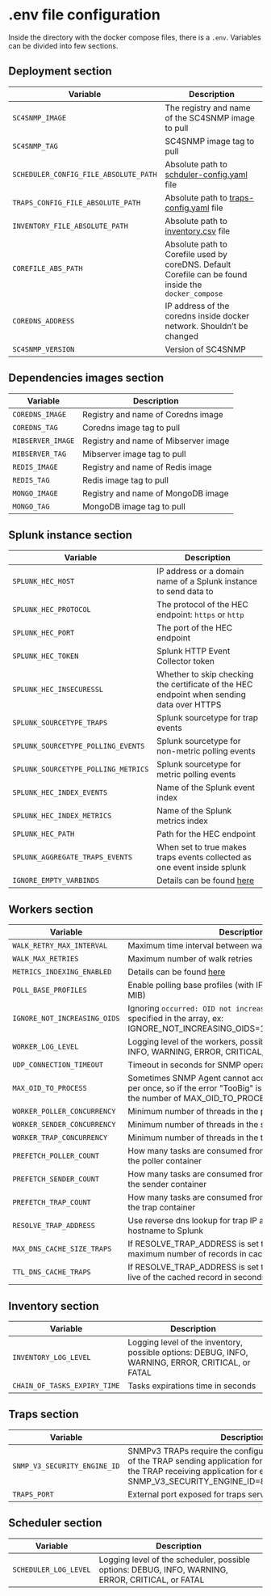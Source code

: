 # .env file configuration

Inside the directory with the docker compose files, there is a `.env`. Variables can be divided into few sections.

## Deployment section

| Variable                              | Description                                                                                          |
|---------------------------------------|------------------------------------------------------------------------------------------------------| 
| `SC4SNMP_IMAGE`                       | The registry and name of the SC4SNMP image to pull                                                   |
| `SC4SNMP_TAG`                         | SC4SNMP image tag to pull                                                                            |
| `SCHEDULER_CONFIG_FILE_ABSOLUTE_PATH` | Absolute path to [schduler-config.yaml](./4-scheduler-configuration.md) file                         |
| `TRAPS_CONFIG_FILE_ABSOLUTE_PATH`     | Absolute path to [traps-config.yaml](./5-traps-configuration.md) file                                |
| `INVENTORY_FILE_ABSOLUTE_PATH`        | Absolute path to [inventory.csv](./3-inventory-configuration.md) file                                |
| `COREFILE_ABS_PATH`                   | Absolute path to Corefile used by coreDNS. Default Corefile can be found inside the `docker_compose` |
| `COREDNS_ADDRESS`                     | IP address of the coredns inside docker network. Shouldn’t be changed                                |
| `SC4SNMP_VERSION`                     | Version of SC4SNMP                                                                                   |

## Dependencies images section

| Variable          | Description                          |
|-------------------|--------------------------------------| 
| `COREDNS_IMAGE`   | Registry and name of Coredns image   |
| `COREDNS_TAG`     | Coredns image tag to pull            |
| `MIBSERVER_IMAGE` | Registry and name of Mibserver image |
| `MIBSERVER_TAG`   | Mibserver image tag to pull          |
| `REDIS_IMAGE`     | Registry and name of Redis image     |
| `REDIS_TAG`       | Redis image tag to pull              |
| `MONGO_IMAGE`     | Registry and name of MongoDB image   |
| `MONGO_TAG`       | MongoDB image tag to pull            |

## Splunk instance section

| Variable                            | Description                                                                               |
|-------------------------------------|-------------------------------------------------------------------------------------------| 
| `SPLUNK_HEC_HOST`                   | IP address or a domain name of a Splunk instance to send data to                          |
| `SPLUNK_HEC_PROTOCOL`               | The protocol of the HEC endpoint: `https` or `http`                                       |
| `SPLUNK_HEC_PORT`                   | The port of the HEC endpoint                                                              |
| `SPLUNK_HEC_TOKEN`                  | Splunk HTTP Event Collector token                                                         |
| `SPLUNK_HEC_INSECURESSL`            | Whether to skip checking the certificate of the HEC endpoint when sending data over HTTPS |
| `SPLUNK_SOURCETYPE_TRAPS`           | Splunk sourcetype for trap events                                                         |
| `SPLUNK_SOURCETYPE_POLLING_EVENTS`  | Splunk sourcetype for non-metric polling events                                           |
| `SPLUNK_SOURCETYPE_POLLING_METRICS` | Splunk sourcetype for metric polling events                                               |
| `SPLUNK_HEC_INDEX_EVENTS`           | Name of the Splunk event index                                                            |
| `SPLUNK_HEC_INDEX_METRICS`          | Name of the Splunk metrics index                                                          |
| `SPLUNK_HEC_PATH`                   | Path for the HEC endpoint                                                                 |
| `SPLUNK_AGGREGATE_TRAPS_EVENTS`     | When set to true makes traps events collected as one event inside splunk                  |
| `IGNORE_EMPTY_VARBINDS`             | Details can be found [here](../bestpractices.md#empty-snmp-response-message-problem)      |

## Workers section

| Variable                     | Description                                                                                                                                          |
|------------------------------|------------------------------------------------------------------------------------------------------------------------------------------------------| 
| `WALK_RETRY_MAX_INTERVAL`    | Maximum time interval between walk attempts                                                                                                          |
| `WALK_MAX_RETRIES`           | Maximum number of walk retries                                                                                                                       |
| `METRICS_INDEXING_ENABLED`   | Details can be found [here](../configuration/poller-configuration.md#append-oid-index-part-to-the-metrics)                                           |
| `POLL_BASE_PROFILES`         | Enable polling base profiles (with IF-MIB and SNMPv2-MIB)                                                                                            |
| `IGNORE_NOT_INCREASING_OIDS` | Ignoring `occurred: OID not increasing` issues for hosts specified in the array, ex: IGNORE_NOT_INCREASING_OIDS=127.0.0.1:164,127.0.0.6              |
| `WORKER_LOG_LEVEL`           | Logging level of the workers, possible options: DEBUG, INFO, WARNING, ERROR, CRITICAL, or FATAL                                                      |
| `UDP_CONNECTION_TIMEOUT`     | Timeout in seconds for SNMP operations                                                                                                               |
| `MAX_OID_TO_PROCESS`         | Sometimes SNMP Agent cannot accept more than X OIDs per once, so if the error "TooBig" is visible in logs, decrease the number of MAX_OID_TO_PROCESS |
| `WORKER_POLLER_CONCURRENCY`  | Minimum number of threads in the poller container                                                                                                    |
| `WORKER_SENDER_CONCURRENCY`  | Minimum number of threads in the sender container                                                                                                    |
| `WORKER_TRAP_CONCURRENCY`    | Minimum number of threads in the trap container                                                                                                      |
| `PREFETCH_POLLER_COUNT`      | How many tasks are consumed from the queue at once in the poller container                                                                           |
| `PREFETCH_SENDER_COUNT`      | How many tasks are consumed from the queue at once in the sender container                                                                           |
| `PREFETCH_TRAP_COUNT`        | How many tasks are consumed from the queue at once in the trap container                                                                             |
| `RESOLVE_TRAP_ADDRESS`       | Use reverse dns lookup for trap IP address and send the hostname to Splunk                                                                           |
| `MAX_DNS_CACHE_SIZE_TRAPS`   | If RESOLVE_TRAP_ADDRESS is set to true, this is the maximum number of records in cache                                                               |
| `TTL_DNS_CACHE_TRAPS`        | If RESOLVE_TRAP_ADDRESS is set to true, this is the time to live of the cached record in seconds                                                     |

## Inventory section

| Variable                     | Description                                                                                       |
|------------------------------|---------------------------------------------------------------------------------------------------| 
| `INVENTORY_LOG_LEVEL`        | Logging level of the inventory, possible options: DEBUG, INFO, WARNING, ERROR, CRITICAL, or FATAL |
| `CHAIN_OF_TASKS_EXPIRY_TIME` | Tasks expirations time in seconds                                                                 |

## Traps section

| Variable                     | Description                                                                                                                                                                                                            |
|------------------------------|------------------------------------------------------------------------------------------------------------------------------------------------------------------------------------------------------------------------| 
| `SNMP_V3_SECURITY_ENGINE_ID` | SNMPv3 TRAPs require the configuration SNMP Engine ID of the TRAP sending application for the USM users table of the TRAP receiving application for each USM user, ex: SNMP_V3_SECURITY_ENGINE_ID=80003a8c04,aab123456 |
| `TRAPS_PORT`                 | External port exposed for traps server                                                                                                                                                                                 |

## Scheduler section

| Variable              | Description                                                                                       |
|-----------------------|---------------------------------------------------------------------------------------------------| 
| `SCHEDULER_LOG_LEVEL` | Logging level of the scheduler, possible options: DEBUG, INFO, WARNING, ERROR, CRITICAL, or FATAL |